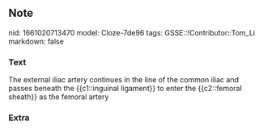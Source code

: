 ## Note
nid: 1661020713470
model: Cloze-7de96
tags: GSSE::!Contributor::Tom_Li
markdown: false

### Text
<div>
  The external iliac artery continues in the line of the common
  iliac and passes beneath the {{c1::inguinal ligament}} to enter
  the {{c2::femoral sheath}} as the femoral artery
</div>

### Extra

